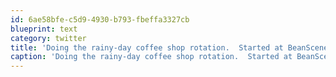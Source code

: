 ```yaml
---
id: 6ae58bfe-c5d9-4930-b793-fbeffa3327cb
blueprint: text
category: twitter
title: 'Doing the rainy-day coffee shop rotation.  Started at BeanScene, now at  Bernard @BlenzCoffee  #kelowna'
caption: 'Doing the rainy-day coffee shop rotation.  Started at BeanScene, now at  Bernard <span class="username username_linked">@<a href="https://twitter.com/BlenzCoffee" title="BLENZ COFFEE">BlenzCoffee</a></span>  <span class="hashtag hashtag_local">#<a href="http://tweettemp.darylchymko.ca/?tag=kelowna">kelowna</a>'
---
```

